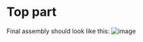 # Top part

Final assembly should look like this:
![image](https://github.com/A-N-M-Noor/mechaScratch_404/assets/113457396/0738f554-e9f9-40e1-be51-1c97f69c1eaf)
